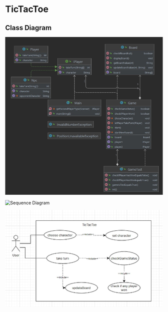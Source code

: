 # TicTacToe

## Class Diagram

![Class Diagram](/doc/cd.jpg)

![Sequence Diagram](/doc/sd.jpg)

![Usecases](/doc/usecase.jpg)